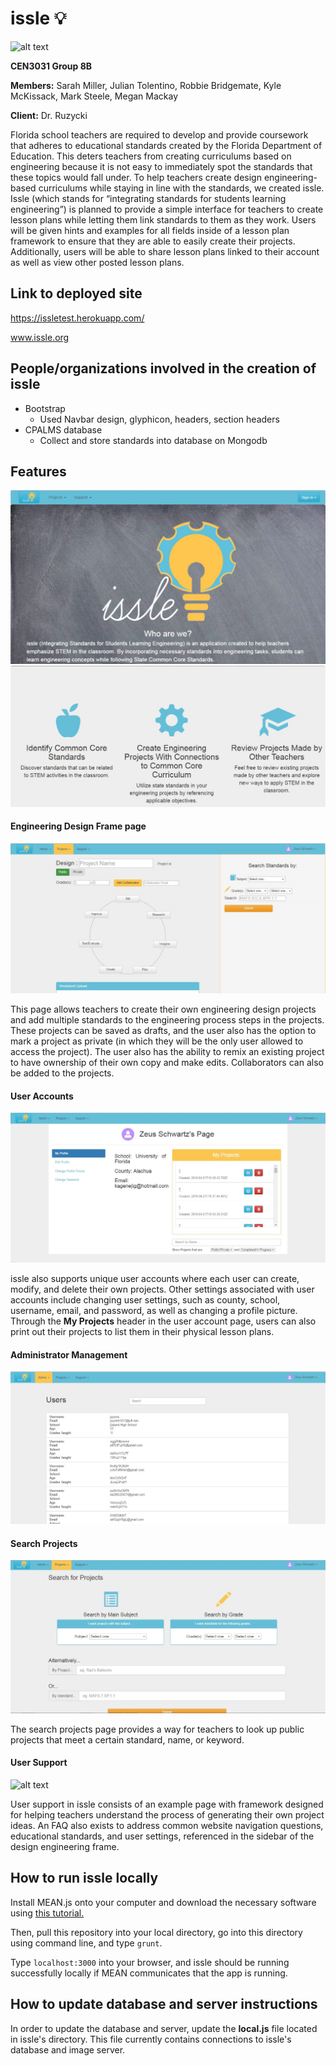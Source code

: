 # issle :bulb:

![alt text](https://github.com/CEN3031-Group4A/issle/blob/Develop/screenshots/issleteam.JPG)

**CEN3031 Group 8B**

**Members:** Sarah Miller, Julian Tolentino, Robbie Bridgemate, Kyle McKissack, Mark Steele, Megan Mackay

**Client:** Dr. Ruzycki

Florida school teachers are required to develop and provide coursework that adheres to educational standards created by the Florida Department of Education. This deters teachers from creating curriculums based on engineering because it is not easy to immediately spot the standards that these topics would fall under. To help teachers create design engineering-based curriculums while staying in line with the standards, we created issle.
Issle (which stands for “integrating standards for students learning engineering”) is planned to provide a simple interface for teachers to create lesson plans while letting them link standards to them as they work. Users will be given hints and examples for all fields inside of a lesson plan framework to ensure that they are able to easily create their projects. Additionally, users will be able to share lesson plans linked to their account as well as view other posted lesson plans.

## Link to deployed site
https://issletest.herokuapp.com/

www.issle.org

## People/organizations involved in the creation of issle
* Bootstrap
  * Used Navbar design, glyphicon, headers, section headers
* CPALMS database
  * Collect and store standards into database on Mongodb
  
## Features

![alt text](https://github.com/CEN3031-Group8B/issle/blob/pictures/screenshots/homepageTop.JPG)
![alt text](https://github.com/CEN3031-Group8B/issle/blob/pictures/screenshots/homepageBottom.JPG)

#### Engineering Design Frame page

![alt text](https://github.com/CEN3031-Group8B/issle/blob/pictures/screenshots/ourDesignPage.JPG)

This page allows teachers to create their own engineering design projects and add multiple standards to the engineering process steps in the projects. These projects can be saved as drafts, and the user also has the option to mark a project as private (in which they will be the only user allowed to access the project). The user also has the ability to remix an existing project to have ownership of their own copy and make edits. Collaborators can also be added to the projects.

#### User Accounts

![alt text](https://github.com/CEN3031-Group8B/issle/blob/pictures/screenshots/ourProfilePage.JPG)

issle also supports unique user accounts where each user can create, modify, and delete their own projects. Other settings associated with user accounts include changing user settings, such as county, school, username, email, and password, as well as changing a profile picture. Through the **My Projects** header in the user account page, users can also print out their projects to list them in their physical lesson plans.

#### Administrator Management

![alt text](https://github.com/CEN3031-Group8B/issle/blob/pictures/screenshots/ourAdminManageUsers.JPG)



#### Search Projects

![alt text](https://github.com/CEN3031-Group8B/issle/blob/pictures/screenshots/ourSearchProjectsPage.JPG)

The search projects page provides a way for teachers to look up public projects that meet a certain standard, name, or keyword.

#### User Support

![alt text](https://github.com/CEN3031-Group8B/issle/blob/Develop/screenshots/supportpage.JPG)

User support in issle consists of an example page with framework designed for helping teachers understand the process of generating their own project ideas. An FAQ also exists to address common website navigation questions, educational standards, and user settings, referenced in the sidebar of the design engineering frame.
 
## How to run issle locally

Install MEAN.js onto your computer and download the necessary software using [this tutorial.](http://www.bossable.com/303/install-mean-stack/)

Then, pull this repository into your local directory, go into this directory using command line, and type `grunt`.

Type `localhost:3000` into your browser, and issle should be running successfully locally if MEAN communicates that the app is running.

## How to update database and server instructions

In order to update the database and server, update the **local.js** file located in issle's directory. This file currently contains connections to issle's database and image server.






